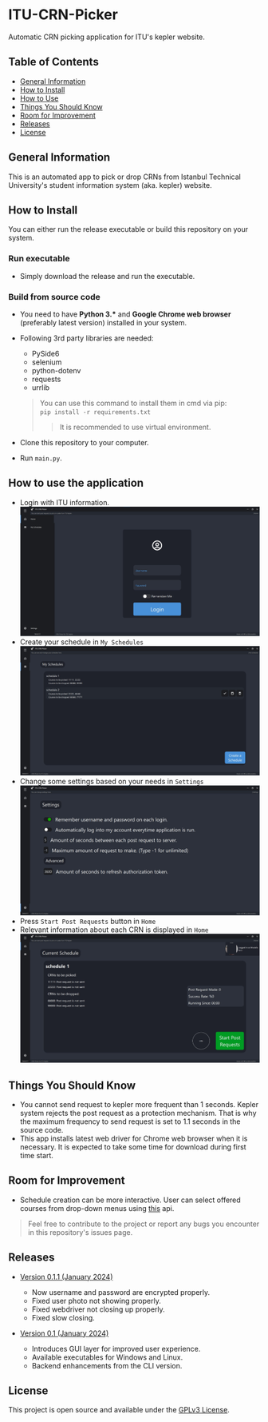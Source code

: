 # ITU-CRN-Picker
Automatic CRN picking application for ITU's kepler website.

## Table of Contents
* [General Information](#general-information)
* [How to Install](#how-to-install)
* [How to Use](#how-to-use)
* [Things You Should Know](#things-you-should-know)
* [Room for Improvement](#room-for-improvement)
* [Releases](#releases)
* [License](#license)

## General Information
This is an automated app to pick or drop CRNs from Istanbul Technical University's student information system (aka. kepler) website.

## How to Install

You can either run the release executable or build this repository on your system.

### Run executable

- Simply download the release and run the executable.

### Build from source code


- You need to have **Python 3.\*** and **Google Chrome web browser** (preferably latest version) installed in your system.
- Following 3rd party libraries are needed:
    - PySide6
    - selenium
    - python-dotenv
    - requests
    - urrlib
    > You can use this command to install them in cmd via pip:<br />`pip install -r requirements.txt`
    >> It is recommended to use virtual environment.
    
- Clone this repository to your computer.
- Run `main.py`.

## How to use the application
- Login with ITU information. 
![Login Page](github_images/img01.jpg)
- Create your schedule in `My Schedules`
![My Schedules Page](github_images/img03.jpg)
- Change some settings based on your needs in `Settings`
![Settings Page](github_images/img04.jpg)
- Press `Start Post Requests` button in `Home`
- Relevant information about each CRN is displayed in `Home`
![Home Page](github_images/img02.jpg)

## Things You Should Know
- You cannot send request to kepler more frequent than 1 seconds. Kepler system rejects the post request as a protection mechanism. That is why the maximum frequency to send request is set to 1.1 seconds in the source code.
- This app installs latest web driver for Chrome web browser when it is necessary. It is expected to take some time for download during first time start.

## Room for Improvement
- Schedule creation can be more interactive. User can select offered courses from drop-down menus using [this](https://github.com/itu-helper/data-updater) api.

> Feel free to contribute to the project or report any bugs you encounter in this repository's issues page.

## Releases

- [Version 0.1.1 (January 2024)](https://github.com/MustafaKrc/ITU-CRN-Picker/releases/tag/v0.1.1)
  - Now username and password are encrypted properly.
  - Fixed user photo not showing properly.
  - Fixed webdriver not closing up properly.
  - Fixed slow closing.

- [Version 0.1 (January 2024)](https://github.com/MustafaKrc/ITU-CRN-Picker/releases/tag/v0.1)
  - Introduces GUI layer for improved user experience.
  - Available executables for Windows and Linux.
  - Backend enhancements from the CLI version.

## License
This project is open source and available under the [GPLv3 License](./LICENSE).
